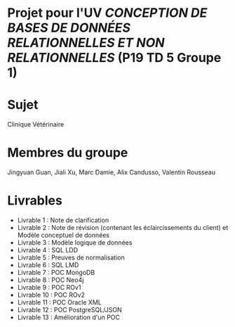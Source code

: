 Projet pour l'UV *CONCEPTION DE BASES DE DONNÉES RELATIONNELLES ET NON RELATIONNELLES* (P19 TD 5 Groupe 1)
===

# Sujet
Clinique Vétérinaire

# Membres du groupe
Jingyuan Guan, Jiali Xu, Marc Damie, Alix Candusso, Valentin Rousseau

# Livrables
* Livrable 1 : Note de clarification
* Livrable 2 : Note de révision (contenant les éclaircissements du client) et Modèle conceptuel de données
* Livrable 3 : Modèle logique de données
* Livrable 4 : SQL LDD
* Livrable 5 : Preuves de normalisation
* Livrable 6 : SQL LMD
* Livrable 7 : POC MongoDB
* Livrable 8 : POC Neo4j
* Livrable 9 : POC ROv1
* Livrable 10 : POC ROv2
* Livrable 11 : POC Oracle XML
* Livrable 12 : POC PostgreSQL/JSON
* Livrable 13 : Amélioration d'un POC
 